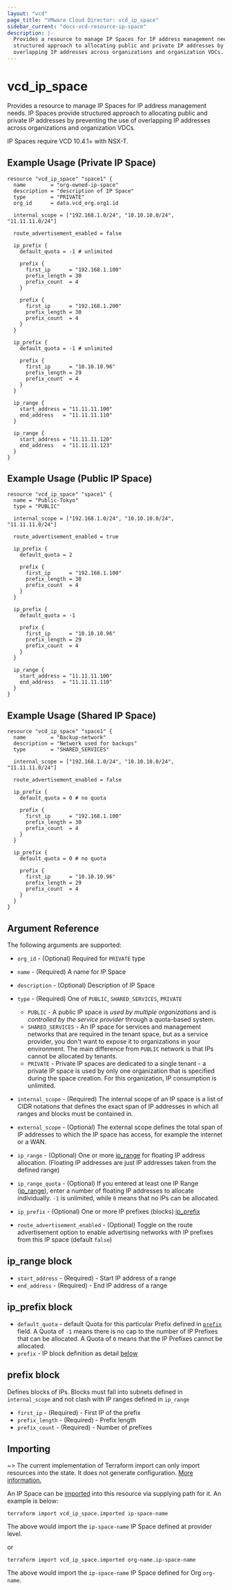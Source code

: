 ```yaml
---
layout: "vcd"
page_title: "VMware Cloud Director: vcd_ip_space"
sidebar_current: "docs-vcd-resource-ip-space"
description: |-
  Provides a resource to manage IP Spaces for IP address management needs. IP Spaces provide 
  structured approach to allocating public and private IP addresses by preventing the use of 
  overlapping IP addresses across organizations and organization VDCs.
---
```


# vcd\_ip\_space

Provides a resource to manage IP Spaces for IP address management needs. IP Spaces provide
structured approach to allocating public and private IP addresses by preventing the use of
overlapping IP addresses across organizations and organization VDCs.

IP Spaces require VCD 10.4.1+ with NSX-T.

## Example Usage (Private IP Space)

```hcl
resource "vcd_ip_space" "space1" {
  name        = "org-owned-ip-space"
  description = "description of IP Space"
  type        = "PRIVATE"
  org_id      = data.vcd_org.org1.id

  internal_scope = ["192.168.1.0/24", "10.10.10.0/24", "11.11.11.0/24"]

  route_advertisement_enabled = false

  ip_prefix {
    default_quota = -1 # unlimited

    prefix {
      first_ip      = "192.168.1.100"
      prefix_length = 30
      prefix_count  = 4
    }

    prefix {
      first_ip      = "192.168.1.200"
      prefix_length = 30
      prefix_count  = 4
    }
  }

  ip_prefix {
    default_quota = -1 # unlimited

    prefix {
      first_ip      = "10.10.10.96"
      prefix_length = 29
      prefix_count  = 4
    }
  }

  ip_range {
    start_address = "11.11.11.100"
    end_address   = "11.11.11.110"
  }

  ip_range {
    start_address = "11.11.11.120"
    end_address   = "11.11.11.123"
  }
}
```

## Example Usage (Public IP Space)

```hcl
resource "vcd_ip_space" "space1" {
  name = "Public-Tokyo"
  type = "PUBLIC"

  internal_scope = ["192.168.1.0/24", "10.10.10.0/24", "11.11.11.0/24"]

  route_advertisement_enabled = true

  ip_prefix {
    default_quota = 2

    prefix {
      first_ip      = "192.168.1.100"
      prefix_length = 30
      prefix_count  = 4
    }
  }

  ip_prefix {
    default_quota = -1

    prefix {
      first_ip      = "10.10.10.96"
      prefix_length = 29
      prefix_count  = 4
    }
  }

  ip_range {
    start_address = "11.11.11.100"
    end_address   = "11.11.11.110"
  }
}
```

## Example Usage (Shared IP Space)

```hcl
resource "vcd_ip_space" "space1" {
  name        = "Backup-network"
  description = "Network used for backups"
  type        = "SHARED_SERVICES"

  internal_scope = ["192.168.1.0/24", "10.10.10.0/24", "11.11.11.0/24"]

  route_advertisement_enabled = false

  ip_prefix {
    default_quota = 0 # no quota

    prefix {
      first_ip      = "192.168.1.100"
      prefix_length = 30
      prefix_count  = 4
    }
  }

  ip_prefix {
    default_quota = 0 # no quota

    prefix {
      first_ip      = "10.10.10.96"
      prefix_length = 29
      prefix_count  = 4
    }
  }
}
```

## Argument Reference

The following arguments are supported:

* `org_id` - (Optional) Required for `PRIVATE` type
* `name` - (Required) A name for IP Space
* `description` - (Optional) Description of IP Space
* `type` - (Required) One of `PUBLIC`, `SHARED_SERVICES`, `PRIVATE`
  * `PUBLIC` - A public IP space is *used by multiple organizations* and is *controlled by the service
    provider* through a quota-based system. 
  * `SHARED_SERVICES` - An IP space for services and management networks that are required in the
    tenant space, but as a service provider, you don't want to expose it to organizations in your
    environment. The main difference from `PUBLIC` network is that IPs cannot be allocated by tenants.
  * `PRIVATE` - Private IP spaces are dedicated to a single tenant - a private IP space is used by
    only one organization that is specified during the space creation. For this organization, IP
    consumption is unlimited.

* `internal_scope` - (Required) The internal scope of an IP space is a list of CIDR notations that
  defines the exact span of IP addresses in which all ranges and blocks must be contained in.
* `external_scope` - (Optional) The external scope defines the total span of IP addresses to which the IP
  space has access, for example the internet or a WAN. 
* `ip_range` - (Optional) One or more [ip_range](#ipspace-ip-range) for floating IP address
  allocation. (Floating IP addresses are just IP addresses taken from the defined range) 
* `ip_range_quota` - (Optional) If you entered at least one IP Range
  ([ip_range](#ipspace-ip-range)), enter a number of floating IP addresses to allocate individually.
  `-1` is unlimited, while `0` means that no IPs can be allocated.
* `ip_prefix` - (Optional) One or more IP prefixes (blocks) [ip_prefix](#ipspace-ip-prefix)

* `route_advertisement_enabled` - (Optional) Toggle on the route advertisement option to
  enable advertising networks with IP prefixes from this IP space (default `false`)

<a id="ipspace-ip-range"></a>

## ip_range block

* `start_address` - (Required) - Start IP address of a range
* `end_address` - (Required) - End IP address of a range

<a id="ipspace-ip-prefix"></a>

## ip_prefix block

* `default_quota` - default Quota for this particular Prefix defined in
  [`prefix`](#ipspace-ip-prefix-prefix) field. A Quota of `-1` means there is no cap to the number of
IP Prefixes that can be allocated. A Quota of `0` means that the IP Prefixes cannot be allocated. 
* `prefix` - IP block definition as detail [below](#ipspace-ip-prefix-prefix)

<a id="ipspace-ip-prefix-prefix"></a>

## prefix block

Defines blocks of IPs. Blocks must fall into subnets defined in `internal_scope` and not clash with
IP ranges defined in `ip_range` 

* `first_ip` - (Required) - First IP of the prefix
* `prefix_length` - (Required) - Prefix length
* `prefix_count` - (Required) - Number of prefixes 

## Importing

~> The current implementation of Terraform import can only import resources into the state.
It does not generate configuration. [More information.](https://www.terraform.io/docs/import/)

An IP Space can be [imported][docs-import] into this resource via supplying path for it. An example
is below:

[docs-import]: https://www.terraform.io/docs/import/

```
terraform import vcd_ip_space.imported ip-space-name
```

The above would import the `ip-space-name` IP Space defined at provider
level.


or 

```
terraform import vcd_ip_space.imported org-name.ip-space-name
```

The above would import the `ip-space-name` IP Space defined for Org `org-name`.
